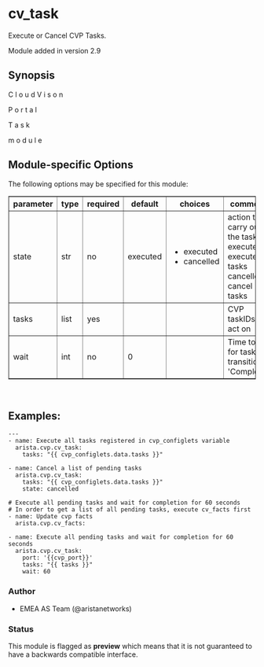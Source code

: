 # cv\_task

Execute or Cancel CVP Tasks.

Module added in version 2.9

<div class="contents" data-local="" data-depth="2">

</div>

## Synopsis

C l o u d V i s o n

P o r t a l

T a s k

m o d u l e

## Module-specific Options

The following options may be specified for this module:

<table border=1 cellpadding=4>

<tr>
<th class="head">parameter</th>
<th class="head">type</th>
<th class="head">required</th>
<th class="head">default</th>
<th class="head">choices</th>
<th class="head">comments</th>
</tr>

<tr>
<td>state<br/><div style="font-size: small;"></div></td>
<td>str</td>
<td>no</td>
<td>executed</td>
<td><ul><li>executed</li><li>cancelled</li></ul></td>
<td>
    <div>action to carry out on the task executed - execute tasks cancelled - cancel tasks</div>
</td>
</tr>

<tr>
<td>tasks<br/><div style="font-size: small;"></div></td>
<td>list</td>
<td>yes</td>
<td></td>
<td></td>
<td>
    <div>CVP taskIDs to act on</div>
</td>
</tr>

<tr>
<td>wait<br/><div style="font-size: small;"></div></td>
<td>int</td>
<td>no</td>
<td>0</td>
<td></td>
<td>
    <div>Time to wait for tasks to transition to &#x27;Completed&#x27;</div>
</td>
</tr>

</table>
</br>

## Examples:

    ---
    - name: Execute all tasks registered in cvp_configlets variable
      arista.cvp.cv_task:
        tasks: "{{ cvp_configlets.data.tasks }}"
    
    - name: Cancel a list of pending tasks
      arista.cvp.cv_task:
        tasks: "{{ cvp_configlets.data.tasks }}"
        state: cancelled
    
    # Execute all pending tasks and wait for completion for 60 seconds
    # In order to get a list of all pending tasks, execute cv_facts first
    - name: Update cvp facts
      arista.cvp.cv_facts:
    
    - name: Execute all pending tasks and wait for completion for 60 seconds
      arista.cvp.cv_task:
        port: '{{cvp_port}}'
        tasks: "{{ tasks }}"
        wait: 60

### Author

  - EMEA AS Team (@aristanetworks)

### Status

This module is flagged as **preview** which means that it is not
guaranteed to have a backwards compatible interface.
